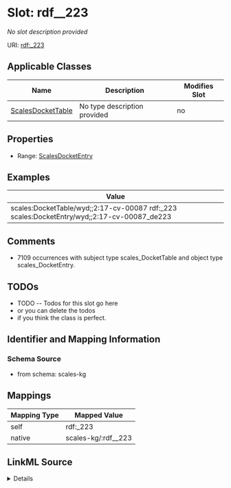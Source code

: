 

# Slot: rdf__223


_No slot description provided_





URI: [rdf:_223](http://www.w3.org/1999/02/22-rdf-syntax-ns#_223)



<!-- no inheritance hierarchy -->





## Applicable Classes

| Name | Description | Modifies Slot |
| --- | --- | --- |
| [ScalesDocketTable](../classes/ScalesDocketTable.md) | No type description provided |  no  |







## Properties

* Range: [ScalesDocketEntry](../classes/ScalesDocketEntry.md)






## Examples

| Value |
| --- |
| scales:DocketTable/wyd;;2:17-cv-00087 rdf:_223 scales:DocketEntry/wyd;;2:17-cv-00087_de223 |

## Comments

* 7109 occurrences with subject type scales_DocketTable and object type scales_DocketEntry.

## TODOs

* TODO -- Todos for this slot go here
* or you can delete the todos
* if you think the class is perfect.

## Identifier and Mapping Information







### Schema Source


* from schema: scales-kg




## Mappings

| Mapping Type | Mapped Value |
| ---  | ---  |
| self | rdf:_223 |
| native | scales-kg/:rdf__223 |




## LinkML Source

<details>
```yaml
name: rdf__223
description: No slot description provided
todos:
- TODO -- Todos for this slot go here
- or you can delete the todos
- if you think the class is perfect.
comments:
- 7109 occurrences with subject type scales_DocketTable and object type scales_DocketEntry.
examples:
- value: scales:DocketTable/wyd;;2:17-cv-00087 rdf:_223 scales:DocketEntry/wyd;;2:17-cv-00087_de223
from_schema: scales-kg
rank: 1000
slot_uri: rdf:_223
alias: rdf__223
domain_of:
- scales_DocketTable
range: scales_DocketEntry

```
</details>